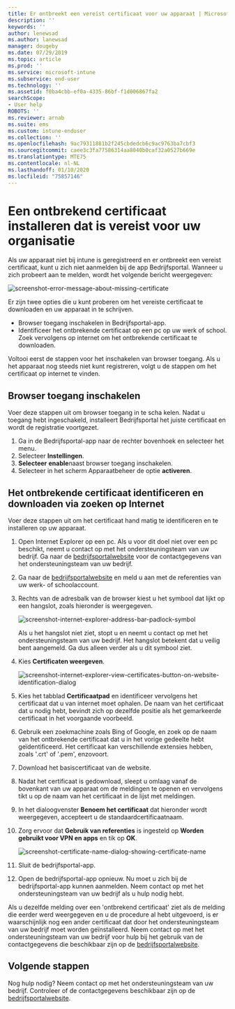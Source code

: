 ```yaml
---
title: Er ontbreekt een vereist certificaat voor uw apparaat | Microsoft Docs
description: ''
keywords: ''
author: lenewsad
ms.author: lanewsad
manager: dougeby
ms.date: 07/29/2019
ms.topic: article
ms.prod: ''
ms.service: microsoft-intune
ms.subservice: end-user
ms.technology: ''
ms.assetid: f0ba4cbb-ef0a-4335-86bf-f1d006867fa2
searchScope:
- User help
ROBOTS: ''
ms.reviewer: arnab
ms.suite: ems
ms.custom: intune-enduser
ms.collection: ''
ms.openlocfilehash: 9ac79311881b2f245cbdedcb6c9ac9763ba7cbf3
ms.sourcegitcommit: caee3c3fa77586314aa8040b0caf32a0527b669e
ms.translationtype: MTE75
ms.contentlocale: nl-NL
ms.lasthandoff: 01/10/2020
ms.locfileid: "75857146"
---
```

# <a name="install-missing-certificate-required-by-your-organization"></a>Een ontbrekend certificaat installeren dat is vereist voor uw organisatie  

Als uw apparaat niet bij intune is geregistreerd en er ontbreekt een vereist certificaat, kunt u zich niet aanmelden bij de app Bedrijfsportal. Wanneer u zich probeert aan te melden, wordt het volgende bericht weergegeven:

![screenshot-error-message-about-missing-certificate](./media/andr-cert_install-1-cert_missing.png)

Er zijn twee opties die u kunt proberen om het vereiste certificaat te downloaden en uw apparaat in te schrijven. 

- Browser toegang inschakelen in Bedrijfsportal-app.
- Identificeer het ontbrekende certificaat op een pc op uw werk of school. Zoek vervolgens op internet om het ontbrekende certificaat te downloaden. 

Voltooi eerst de stappen voor het inschakelen van browser toegang. Als u het apparaat nog steeds niet kunt registreren, volgt u de stappen om het certificaat op internet te vinden. 

## <a name="enable-browser-access"></a>Browser toegang inschakelen
Voer deze stappen uit om browser toegang in te scha kelen. Nadat u toegang hebt ingeschakeld, installeert Bedrijfsportal het juiste certificaat en wordt de registratie voortgezet.    

1. Ga in de Bedrijfsportal-app naar de rechter bovenhoek en selecteer het menu.  
2. Selecteer **Instellingen**.  
3. **Selecteer** **enable**naast browser toegang inschakelen.  
4. Selecteer in het scherm Apparaatbeheer de optie **activeren**. 

## <a name="identify-and-download-the-missing-certificate-through-web-search"></a>Het ontbrekende certificaat identificeren en downloaden via zoeken op Internet
Voer deze stappen uit om het certificaat hand matig te identificeren en te installeren op uw apparaat.  

1. Open Internet Explorer op een pc. Als u voor dit doel niet over een pc beschikt, neemt u contact op met het ondersteuningsteam van uw bedrijf. Ga naar de [bedrijfsportalwebsite](https://go.microsoft.com/fwlink/?linkid=2010980) voor de contactgegevens van het ondersteuningsteam van uw bedrijf.

2. Ga naar de [bedrijfsportalwebsite](https://go.microsoft.com/fwlink/?linkid=2010980) en meld u aan met de referenties van uw werk- of schoolaccount.

3. Rechts van de adresbalk van de browser kiest u het symbool dat lijkt op een hangslot, zoals hieronder is weergegeven.

    ![screenshot-internet-explorer-address-bar-padlock-symbol](./media/andr-missing-cert-ie-padlock-symbol.png)

    Als u het hangslot niet ziet, stopt u en neemt u contact op met het ondersteuningsteam van uw bedrijf. Het hangslot betekent dat u veilig bent aangemeld. Ga dus alleen verder als u dit symbool ziet.

4. Kies **Certificaten weergeven**.

    ![screenshot-internet-explorer-view-certificates-button-on-website-identification-dialog](./media/andr-missg-cert-ie-view-cert-button.png)

5. Kies het tabblad **Certificaatpad** en identificeer vervolgens het certificaat dat u van internet moet ophalen. De naam van het certificaat dat u nodig hebt, bevindt zich op dezelfde positie als het gemarkeerde certificaat in het voorgaande voorbeeld.

6. Gebruik een zoekmachine zoals Bing of Google, en zoek op de naam van het ontbrekende certificaat dat u in het vorige gedeelte hebt geïdentificeerd. Het certificaat kan verschillende extensies hebben, zoals '.crt' of '.pem', enzovoort.

7. Download het basiscertificaat van de website.

8. Nadat het certificaat is gedownload, sleept u omlaag vanaf de bovenkant van uw apparaat om de meldingen te openen en vervolgens tikt u op de naam van het certificaat in de lijst met meldingen.

4. In het dialoogvenster **Benoem het certificaat** dat hieronder wordt weergegeven, accepteert u de standaardcertificaatnaam.

5. Zorg ervoor dat **Gebruik van referenties** is ingesteld op **Worden gebruikt voor VPN en apps** en tik op **OK**.

    ![screenshot-certificate-name-dialog-showing-certificate-name](./media/andr-missing-cert-cert-name.png)

6. Sluit de bedrijfsportal-app.

7. Open de bedrijfsportal-app opnieuw. Nu moet u zich bij de bedrijfsportal-app kunnen aanmelden. Neem contact op met het ondersteuningsteam van uw bedrijf als u hulp nodig hebt.

Als u dezelfde melding over een 'ontbrekend certificaat' ziet als de melding die eerder werd weergegeven en u de procedure al hebt uitgevoerd, is er waarschijnlijk nog een ander certificaat dat door het ondersteuningsteam van uw bedrijf moet worden geïnstalleerd. Neem contact op met het ondersteuningsteam van uw bedrijf voor hulp bij het gebruik van de contactgegevens die beschikbaar zijn op de [bedrijfsportalwebsite](https://go.microsoft.com/fwlink/?linkid=2010980).

## <a name="next-steps"></a>Volgende stappen  

Nog hulp nodig? Neem contact op met het ondersteuningsteam van uw bedrijf. Controleer of de contactgegevens beschikbaar zijn op de [bedrijfsportalwebsite](https://go.microsoft.com/fwlink/?linkid=2010980).  
